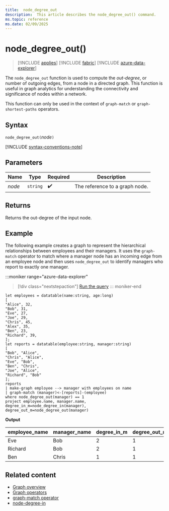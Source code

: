```yaml
---
title:  node_degree_out
description:  This article describes the node_degree_out() command.
ms.topic: reference
ms.date: 02/09/2025
---
```


# node_degree_out()

> [!INCLUDE [applies](../includes/applies-to-version/applies.md)] [!INCLUDE [fabric](../includes/applies-to-version/fabric.md)] [!INCLUDE [azure-data-explorer](../includes/applies-to-version/azure-data-explorer.md)]

The `node_degree_out` function is used to compute the *out-degree*, or number of outgoing edges, from  a node in a directed graph. This function is useful in graph analytics for understanding the connectivity and significance of nodes within a network.

This function can only be used in the context of `graph-match` or `graph-shortest-paths` operators.

## Syntax

`node_degree_out(`*node*`)`

[!INCLUDE [syntax-conventions-note](../includes/syntax-conventions-note.md)]

## Parameters

| Name | Type | Required | Description |
|---|---|---|---|
|*node*|`string`| :heavy_check_mark: |The reference to a graph node.|

## Returns

Returns the out-degree of the input node.

## Example

The following example creates a graph to represent the hierarchical relationships between employees and their managers. It uses the `graph-match` operator to match where a manager node has an incoming edge from an employee node and then uses `node_degree_out` to identify managers who report to exactly one manager.

:::moniker range="azure-data-explorer"
> [!div class="nextstepaction"]
<a href="https://dataexplorer.azure.com/clusters/help/databases/Samples?query=H4sIAAAAAAAAA12RQUvEMBCF7%2FkVoactNMLuKuJqBVe8ePS6LCXbDk00TUoaXQV%2FvJM2SbuSy5v0vZmvEwWOQtcr8wMw0JI23OE5KVhp3sFucFbqtqC8hZ0yus3JgWRPStaQFXS7KUi2Nycv1yhfvvzt5hblqxnlHcpnYeWAxfVN4aPw7e1e70F7zxblm6wFt43%2FgpHjPVGIZaE31l1CRdQE1nGNbDbUI95EFClngPlmAp2MkSPaIvvsnuHGhMcLaOQX538Aay3vRVojZewxctGzdGKxYKOp3ysGxwzruKsFXQV3%2FsAOofWRpX%2FNyVmABapNA1UDrQWozKdLIVqWdE16a96hnh%2Fzys9J%2BwlVSEtddeWyndSpWzLhiH%2Bu5dA%2FyE4T3zgCAAA%3D" target="_blank">Run the query</a>
::: moniker-end

```kusto
let employees = datatable(name:string, age:long)
[
"Alice", 32,
"Bob", 31,
"Eve", 27,
"Joe", 29,
"Chris", 45,
"Alex", 35,
"Ben", 23,
"Richard", 39,
];
let reports = datatable(employee:string, manager:string)
[
"Bob", "Alice",
"Chris", "Alice",
"Eve", "Bob",
"Ben", "Chris",
"Joe", "Alice",
"Richard", "Bob"
];
reports
| make-graph employee --> manager with employees on name
| graph-match (manager)<-[reports]-(employee)
where node_degree_out(manager) == 1
project employee.name, manager.name, degree_in_m=node_degree_in(manager), degree_out_m=node_degree_out(manager)
```

**Output**

| employee_name | manager_name | degree_in_m | degree_out_m |
|--|--|--|--|
| Eve | Bob | 2 | 1 |
| Richard | Bob | 2 | 1 |
| Ben | Chris | 1 | 1 |

## Related content

* [Graph overview](graph-overview.md)
* [Graph operators](graph-operators.md)
* [graph-match operator](graph-match-operator.md)
* [node-degree-in](node_degree_in.md)
